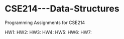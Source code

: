 # CSE214---Data-Structures
Programming Assignments for CSE214

HW1: 
HW2: 
HW3: 
HW4: 
HW5: 
HW6: 
HW7: 
